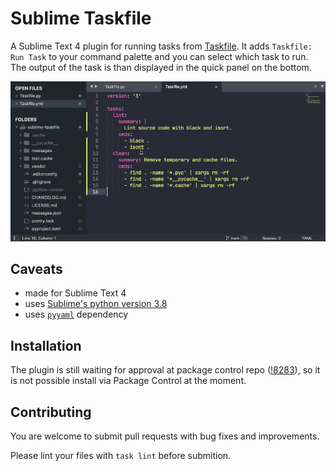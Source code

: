 # Sublime Taskfile

A Sublime Text 4 plugin for running tasks from [Taskfile](https://taskfile.dev). It adds `Taskfile: Run Task` to your command palette and you can select which task to run. The output of the task is than displayed in the quick panel on the bottom.

![Usage](Usage.gif)

## Caveats

- made for Sublime Text 4
- uses [Sublime's python version 3.8](https://www.sublimetext.com/docs/api_environments.html#selecting_python_version)
- uses [`pyyaml`](https://github.com/packagecontrol/pyyaml) dependency

## Installation

The plugin is still waiting for approval at package control repo ([!8283](https://github.com/wbond/package_control_channel/pull/8283)), so it is not possible install via Package Control at the moment.

## Contributing

You are welcome to submit pull requests with bug fixes and improvements.

Please lint your files with `task lint` before submition.
